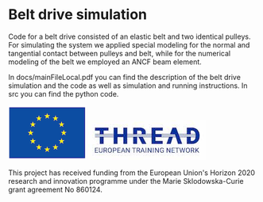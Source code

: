 # Belt drive simulation

Code for a belt drive consisted of an elastic belt and two identical pulleys. For simulating the system we applied special modeling for the normal and tangential contact between pulleys and belt, while for the numerical modeling of the belt we employed an ANCF beam element. 

In docs/mainFileLocal.pdf you can find the description of the belt drive simulation and the code as well as simulation and running instructions. In src you can find the python code.

![This is an image](https://github.com/THREAD-2-3/.github/blob/main/profile/flag_yellow.png)
![This is an image](https://github.com/THREAD-2-3/.github/blob/main/profile/thread-logo.jpg) 

This project has received funding from the European Union's Horizon 2020 research and innovation programme under the Marie Sklodowska-Curie grant agreement No 860124. 



 
